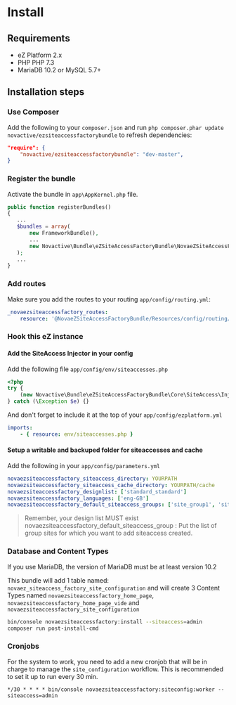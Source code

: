 # Install

## Requirements

* eZ Platform 2.x
* PHP PHP 7.3
* MariaDB 10.2 or MySQL 5.7+

## Installation steps

### Use Composer

Add the following to your `composer.json` and run `php composer.phar update novactive/ezsiteaccessfactorybundle` to refresh dependencies:

```json
"require": {
    "novactive/ezsiteaccessfactorybundle": "dev-master",
}
```

### Register the bundle

Activate the bundle in `app\AppKernel.php` file.

```php
public function registerBundles()
{
   ...
   $bundles = array(
       new FrameworkBundle(),
       ...
       new Novactive\Bundle\eZSiteAccessFactoryBundle\NovaeZSiteAccessFactoryBundle(),
   );
   ...
}
```

### Add routes

Make sure you add the routes to your routing `app/config/routing.yml`:

```yaml
_novaezsiteaccessfactory_routes:
    resource: '@NovaeZSiteAccessFactoryBundle/Resources/config/routing/main.yaml'
```

### Hook this eZ instance

#### Add the SiteAccess Injector in your config

Add the following file `app/config/env/siteaccesses.php`

```php
<?php
try {
    (new Novactive\Bundle\eZSiteAccessFactoryBundle\Core\SiteAccess\Injector($container))();
} catch (\Exception $e) {}
```

And don't forget to include it at the top of your `app/config/ezplatform.yml`

```yaml
imports:
    - { resource: env/siteaccesses.php }
```

#### Setup a writable and backuped folder for siteaccesses and cache

Add the following in your ``app/config/parameters.yml``

```yaml
novaezsiteaccessfactory_siteaccess_directory: YOURPATH
novaezsiteaccessfactory_siteaccess_cache_directory: YOURPATH/cache
novaezsiteaccessfactory_designlist: ['standard_standard']
novaezsiteaccessfactory_languages: ['eng-GB']
novaezsiteaccessfactory_default_siteaccess_groups: ['site_group1', 'site_group2', '...']
```

> Remember, your design list MUST exist
> novaezsiteaccessfactory_default_siteaccess_group : Put the list of group sites for which you want to add siteaccess created.

### Database and Content Types

If you use MariaDB, the version of MariaDB must be at least version 10.2

This bundle will add 1 table named: `novaez_siteaccess_factory_site_configuration` and will create 3 Content Types named
`novaezsiteaccessfactory_home_page`, `novaezsiteaccessfactory_home_page_vide` and `novaezsiteaccessfactory_site_configuration`

```bash
bin/console novaezsiteaccessfactory:install --siteaccess=admin
composer run post-install-cmd
```

### Cronjobs

For the system to work, you need to add a new cronjob that will be in charge to manage the `site_configuration` workflow.
This is recommended to set it up to run every 30 min. 

```cron
*/30 * * * * bin/console novaezsiteaccessfactory:siteconfig:worker --siteaccess=admin
```
